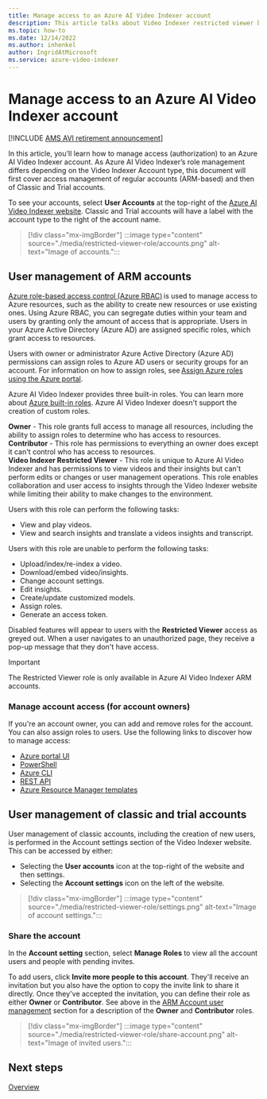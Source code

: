 ```yaml
---
title: Manage access to an Azure AI Video Indexer account
description: This article talks about Video Indexer restricted viewer built-in role. This role is an account level permission, which allows users to grant restricted access to a specific user or security group. 
ms.topic: how-to
ms.date: 12/14/2022
ms.author: inhenkel
author: IngridAtMicrosoft
ms.service: azure-video-indexer
---
```


# Manage access to an Azure AI Video Indexer account

[!INCLUDE [AMS AVI retirement announcement](./includes/important-ams-retirement-avi-announcement.md)]

In this article, you'll learn how to manage access (authorization) to an Azure AI Video Indexer account. As Azure AI Video Indexer’s role management differs depending on the Video Indexer Account type, this document will first cover access management of regular accounts (ARM-based) and then of Classic and Trial accounts.   

To see your accounts, select **User Accounts** at the top-right of the [Azure AI Video Indexer website](https://videoindexer.ai/). Classic and Trial accounts will have a label with the account type to the right of the account name.

> [!div class="mx-imgBorder"]
> :::image type="content" source="./media/restricted-viewer-role/accounts.png" alt-text="Image of accounts.":::

## User management of ARM accounts

[Azure role-based access control (Azure RBAC)](/role-based-access-control/overview) is used to manage access to Azure resources, such as the ability to create new resources or use existing ones. Using Azure RBAC, you can segregate duties within your team and users by granting only the amount of access that is appropriate. Users in your Azure Active Directory (Azure AD) are assigned specific roles, which grant access to resources. 

Users with owner or administrator Azure Active Directory (Azure AD) permissions can assign roles to Azure AD users or security groups for an account. For information on how to assign roles, see [Assign Azure roles using the Azure portal](/role-based-access-control/role-assignments-portal). 

Azure AI Video Indexer provides three built-in roles. You can learn more about [Azure built-in roles](/role-based-access-control/built-in-roles). Azure AI Video Indexer doesn't support the creation of custom roles. 

**Owner** - This role grants full access to manage all resources, including the ability to assign roles to determine who has access to resources.  
**Contributor** - This role has permissions to everything an owner does except it can't control who has access to resources.  
**Video Indexer Restricted Viewer** - This role is unique to Azure AI Video Indexer and has permissions to view videos and their insights but can't perform edits or changes or user management operations. This role enables collaboration and user access to insights through the Video Indexer website while limiting their ability to make changes to the environment.  

Users with this role can perform the following tasks: 

- View and play videos.  
- View and search insights and translate a videos insights and transcript.

Users with this role are unable to perform the following tasks: 

- Upload/index/re-index a video. 
- Download/embed video/insights.
- Change account settings.
- Edit insights.
- Create/update customized models.
- Assign roles.
- Generate an access token.

Disabled features will appear to users with the **Restricted Viewer** access as greyed out. When a user navigates to an unauthorized page, they receive a pop-up message that they don't have access. 

> [!Important]
> The Restricted Viewer role is only available in Azure AI Video Indexer ARM accounts. 
>

### Manage account access (for account owners)

If you're an account owner, you can add and remove roles for the account. You can also assign roles to users. Use the following links to discover how to manage access: 

- [Azure portal UI](/azure/role-based-access-control/role-assignments-portal)
- [PowerShell](/azure/role-based-access-control/role-assignments-powershell) 
- [Azure CLI](/azure/role-based-access-control/role-assignments-cli) 
- [REST API](/azure/role-based-access-control/role-assignments-rest) 
- [Azure Resource Manager templates](/azure/role-based-access-control/role-assignments-template) 

## User management of classic and trial accounts  

User management of classic accounts, including the creation of new users, is performed in the Account settings section of the Video Indexer website. This can be accessed by either: 

- Selecting the **User accounts** icon at the top-right of the website and then settings. 
- Selecting the **Account settings** icon on the left of the website. 

> [!div class="mx-imgBorder"]
> :::image type="content" source="./media/restricted-viewer-role/settings.png" alt-text="Image of account settings.":::

### Share the account

In the **Account setting** section, select **Manage Roles** to view all the account users and people with pending invites. 

To add users, click **Invite more people to this account**. They'll receive an invitation but you also have the option to copy the invite link to share it directly. Once they've accepted the invitation, you can define their role as either **Owner** or **Contributor**. See above in the [ARM Account user management](#user-management-of-arm-accounts) section for a description of the **Owner** and **Contributor** roles.  

> [!div class="mx-imgBorder"]
> :::image type="content" source="./media/restricted-viewer-role/share-account.png" alt-text="Image of invited users.":::

## Next steps

[Overview](video-indexer-overview.md)
